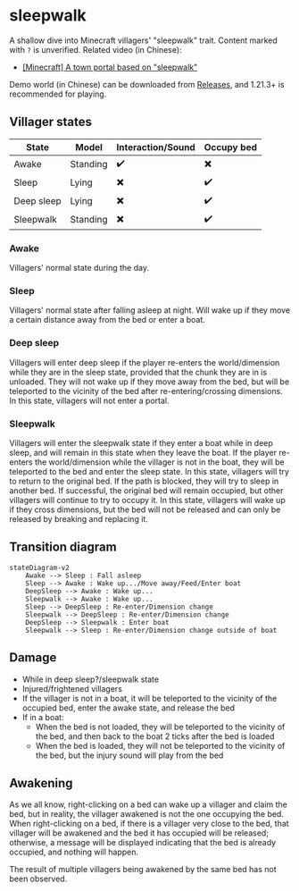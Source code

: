 # sleepwalk

A shallow dive into Minecraft villagers' "sleepwalk" trait. Content marked with `?` is unverified. Related video (in Chinese):

- [[Minecraft] A town portal based on "sleepwalk"](https://www.bilibili.com/video/BV1gmr8YmES8/)

Demo world (in Chinese) can be downloaded from [Releases](https://github.com/PRO-2684/sleepwalk/releases), and 1.21.3+ is recommended for playing.

## Villager states

| State  | Model  | Interaction/Sound | Occupy bed  |
| --- | --- | ----- | --- |
| Awake  | Standing  | ✔️    | ✖️  |
| Sleep  | Lying  | ✖️    | ✔️  |
| Deep sleep  | Lying  | ✖️    | ✔️  |
| Sleepwalk  | Standing  | ✖️    | ✔️  |

### Awake

Villagers' normal state during the day.

### Sleep

Villagers' normal state after falling asleep at night. Will wake up if they move a certain distance away from the bed or enter a boat.

### Deep sleep

Villagers will enter deep sleep if the player re-enters the world/dimension while they are in the sleep state, provided that the chunk they are in is unloaded. They will not wake up if they move away from the bed, but will be teleported to the vicinity of the bed after re-entering/crossing dimensions. In this state, villagers will not enter a portal.

### Sleepwalk

Villagers will enter the sleepwalk state if they enter a boat while in deep sleep, and will remain in this state when they leave the boat. If the player re-enters the world/dimension while the villager is not in the boat, they will be teleported to the bed and enter the sleep state. In this state, villagers will try to return to the original bed. If the path is blocked, they will try to sleep in another bed. If successful, the original bed will remain occupied, but other villagers will continue to try to occupy it. In this state, villagers will wake up if they cross dimensions, but the bed will not be released and can only be released by breaking and replacing it.

## Transition diagram

```mermaid
stateDiagram-v2
    Awake --> Sleep : Fall asleep
    Sleep --> Awake : Wake up.../Move away/Feed/Enter boat
    DeepSleep --> Awake : Wake up...
    Sleepwalk --> Awake : Wake up...
    Sleep --> DeepSleep : Re-enter/Dimension change
    Sleepwalk --> DeepSleep : Re-enter/Dimension change
    DeepSleep --> Sleepwalk : Enter boat
    Sleepwalk --> Sleep : Re-enter/Dimension change outside of boat
```

## Damage

- While in deep sleep?/sleepwalk state
- Injured/frightened villagers
- If the villager is not in a boat, it will be teleported to the vicinity of the occupied bed, enter the awake state, and release the bed
- If in a boat:
    - When the bed is not loaded, they will be teleported to the vicinity of the bed, and then back to the boat 2 ticks after the bed is loaded
    - When the bed is loaded, they will not be teleported to the vicinity of the bed, but the injury sound will play from the bed

## Awakening

As we all know, right-clicking on a bed can wake up a villager and claim the bed, but in reality, the villager awakened is not the one occupying the bed. When right-clicking on a bed, if there is a villager very close to the bed, that villager will be awakened and the bed it has occupied will be released; otherwise, a message will be displayed indicating that the bed is already occupied, and nothing will happen.

The result of multiple villagers being awakened by the same bed has not been observed.
